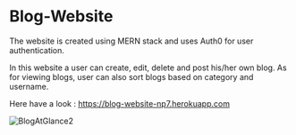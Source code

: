 # Blog-Website
The website is created using MERN stack and uses Auth0 for user authentication.

In this website a user can create, edit, delete and post his/her own blog. As for viewing blogs, user can also sort blogs based on category and username.

Here have a look : https://blog-website-np7.herokuapp.com

![BlogAtGlance2](https://user-images.githubusercontent.com/54796929/130174697-3e756fe5-809a-496e-b1b3-b6ba2f4f9a62.gif)

